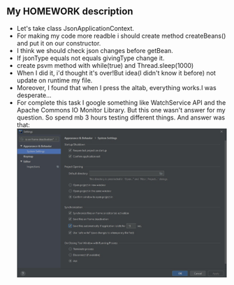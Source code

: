 ## My HOMEWORK description
* Let's take class JsonApplicationContext.
* For making my code more readble i should create method createBeans() and put it on our constructor.
* I think we should check json changes before getBean.
* If jsonType equals not equals givingType change it.
* create psvm method with while(true) and Thread.sleep(1000)
* When I did it, i'd thought it's over!But idea(I didn't know it before) not update on runtime my file. 
* Moreover, I found that when I press the altab, everything works.I was desperate...
* For complete this task I google something like WatchService API and the Apache Commons IO Monitor Library.
But this one wasn't answer for my question. So spend mb 3 hours testing different things.
And answer was that:
![imagine](src/main/resources/imgs/answer.jpg)
